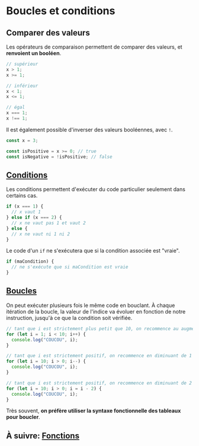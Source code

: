 # Boucles et conditions

## Comparer des valeurs

Les opérateurs de comparaison permettent de comparer des valeurs, et **renvoient
un booléen**.

```js
// supérieur
x > 1;
x >= 1;

// inférieur
x < 1;
x <= 1;

// égal
x === 1;
x !== 1;
```

Il est également possible d'inverser des valeurs booléennes, avec `!`.

```js
const x = 3;

const isPositive = x >= 0; // true
const isNegative = !isPositive; // false
```

## [Conditions](https://dorey.github.io/JavaScript-Equality-Table/)

Les conditions permettent d'exécuter du code particulier seulement dans certains
cas.

```js
if (x === 1) {
  // x vaut 1
} else if (x === 2) {
  // x ne vaut pas 1 et vaut 2
} else {
  // x ne vaut ni 1 ni 2
}
```

Le code d'un `if` ne s'exécutera que si la condition associée est "vraie".

```js
if (maCondition) {
  // ne s'exécute que si maCondition est vraie
}
```

## [Boucles](https://developer.mozilla.org/fr/docs/Web/JavaScript/Reference/Instructions/for)

On peut exécuter plusieurs fois le même code en bouclant. À chaque itération de
la boucle, la valeur de l'indice va évoluer en fonction de notre instruction,
jusqu'à ce que la condition soit vérifiée.

```js
// tant que i est strictement plus petit que 10, on recommence au augmentant de 1 la valeur de i
for (let i = 1; i < 10; i++) {
  console.log("COUCOU", i);
}

// tant que i est strictement positif, on recommence en diminuant de 1 la valeur de i
for (let i = 10; i > 0; i--) {
  console.log("COUCOU", i);
}

// tant que i est strictement positif, on recommence en diminuant de 2 la valeur de i
for (let i = 10; i > 0; i = i - 2) {
  console.log("COUCOU", i);
}
```

Très souvent, **on préfère utiliser la syntaxe fonctionnelle des tableaux pour
boucler**.

## À suivre: [Fonctions](./2-3_functions.md)
